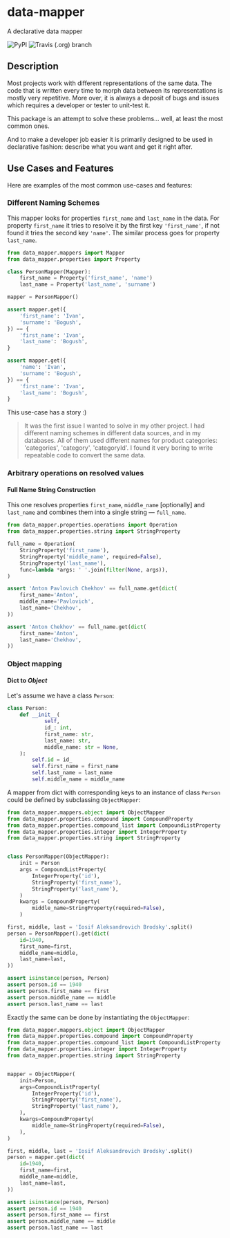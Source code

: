 # data-mapper
A declarative data mapper

![PyPI](https://img.shields.io/pypi/v/data-mapper?style=for-the-badge)
![Travis (.org) branch](https://img.shields.io/travis/OkThought/data-mapper/master?logo=travis&style=for-the-badge)

## Description

Most projects work with different representations of the same data.
The code that is written every time to morph data between its representations
is mostly very repetitive. More over, it is always a deposit of bugs and issues
which requires a developer or tester to unit-test it.

This package is an attempt to solve these problems... well, at least the most
common ones.

And to make a developer job easier it is primarily designed to be used
in declarative fashion: describe what you want and get it right after.

## Use Cases and Features

Here are examples of the most common use-cases and features: 

### Different Naming Schemes

This mapper looks for properties `first_name` and `last_name` in the data.
For property `first_name` it tries to resolve it by the first key 
`'first_name'`, if not found it tries the second key `'name'`.
The similar process goes for property `last_name`.

```python
from data_mapper.mappers import Mapper
from data_mapper.properties import Property

class PersonMapper(Mapper):
    first_name = Property('first_name', 'name')
    last_name = Property('last_name', 'surname')

mapper = PersonMapper()

assert mapper.get({
    'first_name': 'Ivan', 
    'surname': 'Bogush',
}) == {
    'first_name': 'Ivan', 
    'last_name': 'Bogush',
}

assert mapper.get({
    'name': 'Ivan', 
    'surname': 'Bogush',
}) == {
    'first_name': 'Ivan', 
    'last_name': 'Bogush',
}
```

This use-case has a story :)
> It was the first issue I wanted to solve in my other project. I had different 
naming schemes in different data sources, and in my databases. All of them used 
different names for product categories: 'categories', 'category', 'categoryId'.
I found it very boring to write repeatable code to convert the same data.

### Arbitrary operations on resolved values

#### Full Name String Construction
This one resolves properties `first_name`, `middle_name` [optionally] and 
`last_name` and combines them into a single string — `full_name`.

```python
from data_mapper.properties.operations import Operation
from data_mapper.properties.string import StringProperty

full_name = Operation(
    StringProperty('first_name'),
    StringProperty('middle_name', required=False),
    StringProperty('last_name'),
    func=lambda *args: ' '.join(filter(None, args)),
)

assert 'Anton Pavlovich Chekhov' == full_name.get(dict(
    first_name='Anton',
    middle_name='Pavlovich',
    last_name='Chekhov',
))

assert 'Anton Chekhov' == full_name.get(dict(
    first_name='Anton',
    last_name='Chekhov',
))
```

### Object mapping

#### Dict to *Object*

Let's assume we have a class `Person`:
```python
class Person:
    def __init__(
            self,
            id_: int,
            first_name: str,
            last_name: str,
            middle_name: str = None,
    ):
        self.id = id_
        self.first_name = first_name
        self.last_name = last_name
        self.middle_name = middle_name
```

A mapper from dict with corresponding keys to an instance of class `Person` 
could be defined by subclassing `ObjectMapper`:

```python
from data_mapper.mappers.object import ObjectMapper
from data_mapper.properties.compound import CompoundProperty
from data_mapper.properties.compound_list import CompoundListProperty
from data_mapper.properties.integer import IntegerProperty
from data_mapper.properties.string import StringProperty


class PersonMapper(ObjectMapper):
    init = Person
    args = CompoundListProperty(
        IntegerProperty('id'),
        StringProperty('first_name'),
        StringProperty('last_name'),
    )
    kwargs = CompoundProperty(
        middle_name=StringProperty(required=False),
    )

first, middle, last = 'Iosif Aleksandrovich Brodsky'.split()
person = PersonMapper().get(dict(
    id=1940,
    first_name=first,
    middle_name=middle,
    last_name=last,
))

assert isinstance(person, Person)
assert person.id == 1940
assert person.first_name == first
assert person.middle_name == middle
assert person.last_name == last
```

Exactly the same can be done by instantiating the `ObjectMapper`:

```python
from data_mapper.mappers.object import ObjectMapper
from data_mapper.properties.compound import CompoundProperty
from data_mapper.properties.compound_list import CompoundListProperty
from data_mapper.properties.integer import IntegerProperty
from data_mapper.properties.string import StringProperty


mapper = ObjectMapper(
    init=Person,
    args=CompoundListProperty(
        IntegerProperty('id'),
        StringProperty('first_name'),
        StringProperty('last_name'),
    ),
    kwargs=CompoundProperty(
        middle_name=StringProperty(required=False),
    ),
)

first, middle, last = 'Iosif Aleksandrovich Brodsky'.split()
person = mapper.get(dict(
    id=1940,
    first_name=first,
    middle_name=middle,
    last_name=last,
))

assert isinstance(person, Person)
assert person.id == 1940
assert person.first_name == first
assert person.middle_name == middle
assert person.last_name == last
```
